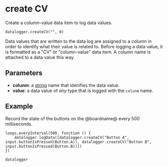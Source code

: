 # create CV

Create a column-value data item to log data values.

```sig
datalogger.createCV("", 0)
```

Data values that are written to the data log are assigned to a _column_ in order to identify what their value is related to. Before logging a data value, it is formatted as a "CV" or "column-value" data item. A column name is attached to a data value this way.

## Parameters

* **colunm**: a [string](types/string) name that idenifies the data value.
* **value**: a data value of _any_ type that is logged with the `colunm` name.

## Example

Record the state of the buttons on the @boardname@ every 500 milliseconds.

```blocks
loops.everyInterval(500, function () {
    datalogger.logData([datalogger.createCV("Button A", input.buttonIsPressed(Button.A)), datalogger.createCV("Button B", input.buttonIsPressed(Button.B))])
})
```

```package
datalogger
```